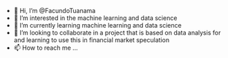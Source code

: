 - 👋 Hi, I’m @FacundoTuanama
- 👀 I’m interested in the machine learning and data science
- 🌱 I’m currently learning machine learning and data science
- 💞️ I’m looking to collaborate in a project that is based on data analysis for and learning to use this in financial market speculation
- 📫 How to reach me ...

<!---
FacundoTuanama/FacundoTuanama is a ✨ special ✨ repository because its `README.md` (this file) appears on your GitHub profile.
You can click the Preview link to take a look at your changes.
--->
